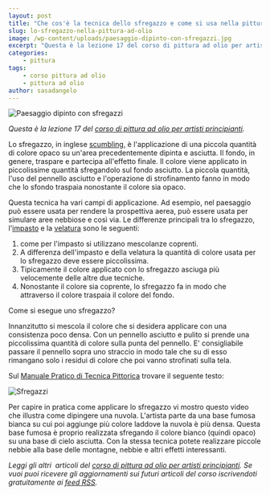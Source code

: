 ```yaml
---
layout: post
title: "Che cos'è la tecnica dello sfregazzo e come si usa nella pittura ad olio?"
slug: lo-sfregazzo-nella-pittura-ad-olio
image: /wp-content/uploads/paesaggio-dipinto-con-sfregazzi.jpg
excerpt: "Questa è la lezione 17 del corso di pittura ad olio per artisti principianti. Lo sfregazzo, in inglese scumbling, è l&#039;applicazione di una piccola quantità"
categories:
    - pittura
tags:
    - corso pittura ad olio
    - pittura ad olio
author: sasadangelo
---
```


![Paesaggio dipinto con sfregazzi](https://www.disegnoepittura.it/wp-content/uploads/paesaggio-dipinto-con-sfregazzi.jpg "Paesaggio dipinto con sfregazzi")

_Questa è la lezione 17 del [corso di pittura ad olio per artisti principianti](https://www.disegnoepittura.it/corso-pittura-olio-artisti-principianti-2/)._

Lo sfregazzo, in inglese [scumbling](https://gurneyjourney.blogspot.com/2009/12/scumbling.html), è l'applicazione di una piccola quantità di colore opaco su un'area precedentemente dipinta e asciutta. Il fondo, in genere, traspare e partecipa all'effetto finale. Il colore viene applicato in piccolissime quantità sfregandolo sul fondo asciutto. La piccola quantità, l'uso del pennello asciutto e l'operazione di strofinamento fanno in modo che lo sfondo traspaia nonostante il colore sia opaco.

Questa tecnica ha vari campi di applicazione. Ad esempio, nel paesaggio può essere usata per rendere la prospettiva aerea, può essere usata per simulare aree nebbiose e così via. Le differenze principali tra lo sfregazzo, l'[impasto](https://www.disegnoepittura.it/impasto-pittura-olio/) e la [velatura](https://www.disegnoepittura.it/velature/) sono le seguenti:

1. come per l'impasto si utilizzano mescolanze coprenti.
2. A differenza dell'impasto e della velatura la quantità di colore usata per lo sfregazzo deve essere piccolissima.
3. Tipicamente il colore applicato con lo sfregazzo asciuga più velocemente delle altre due tecniche.
4. Nonostante il colore sia coprente, lo sfregazzo fa in modo che attraverso il colore traspaia il colore del fondo.

Come si esegue uno sfregazzo?

Innanzitutto si mescola il colore che si desidera applicare con una consistenza poco densa. Con un pennello asciutto e pulito si prende una piccolissima quantità di colore sulla punta del pennello. E' consigliabile passare il pennello sopra uno straccio in modo tale che su di esso rimangano solo i residui di colore che poi vanno strofinati sulla tela.

Sul [Manuale Pratico di Tecnica Pittorica](https://books.google.it/books?id=5S5H0-yRGT8C&pg=PA296&lpg=PA296&dq=sfregazzo&source=bl&ots=8Cym8QaHXw&sig=_ZCUGKcwwQABlDdK8hnMJrRbOO0&hl=it&ei=fQjyTeuuGoXGswacjYGIBw&sa=X&oi=book_result&ct=result#v=onepage&q&f=false) trovare il seguente testo:

![Sfregazzi](https://www.disegnoepittura.it/wp-content/uploads/sfregazzi.jpg "Sfregazzi")

Per capire in pratica come applicare lo sfregazzo vi mostro questo video che illustra come dipingere una nuvola. L'artista parte da una base fumosa bianca su cui poi aggiunge più colore laddove la nuvola è più densa. Questa base fumosa è proprio realizzata sfregando il colore bianco (quindi opaco) su una base di cielo asciutta. Con la stessa tecnica potete realizzare piccole nebbie alla base delle montagne, nebbie e altri effetti interessanti.

_Leggi gli altri  articoli del [corso di pittura ad olio per artisti principianti](https://www.disegnoepittura.it/corso-pittura-olio-artisti-principianti-2/). Se vuoi puoi ricevere gli aggiornamenti sui futuri articoli del corso iscrivendoti gratuitamente ai [feed RSS](https://feeds2.feedburner.com/DisegnoPittura)._
